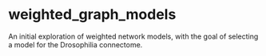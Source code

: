# weighted_graph_models
An initial exploration of weighted network models, with the goal of selecting a model for the Drosophilia connectome.
